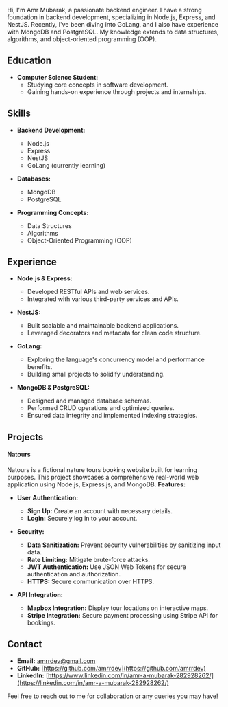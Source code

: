 <!-- # Amr Mubarak -->

Hi, I'm Amr Mubarak, a passionate backend engineer. I have a strong foundation in backend development, specializing in Node.js, Express, and NestJS. Recently, I've been diving into GoLang, and I also have experience with MongoDB and PostgreSQL. My knowledge extends to data structures, algorithms, and object-oriented programming (OOP).

## Education

- **Computer Science Student:**
  - Studying core concepts in software development.
  - Gaining hands-on experience through projects and internships.

## Skills

- **Backend Development:**
  - Node.js
  - Express
  - NestJS
  - GoLang (currently learning)
- **Databases:**

  - MongoDB
  - PostgreSQL

- **Programming Concepts:**
  - Data Structures
  - Algorithms
  - Object-Oriented Programming (OOP)

## Experience

- **Node.js & Express:**

  - Developed RESTful APIs and web services.
  - Integrated with various third-party services and APIs.

- **NestJS:**

  - Built scalable and maintainable backend applications.
  - Leveraged decorators and metadata for clean code structure.

- **GoLang:**

  - Exploring the language's concurrency model and performance benefits.
  - Building small projects to solidify understanding.

- **MongoDB & PostgreSQL:**
  - Designed and managed database schemas.
  - Performed CRUD operations and optimized queries.
  - Ensured data integrity and implemented indexing strategies.

## Projects

#### Natours

Natours is a fictional nature tours booking website built for learning purposes. This project showcases a comprehensive real-world web application using Node.js, Express.js, and MongoDB.
**Features:**

- **User Authentication:**

  - **Sign Up:** Create an account with necessary details.
  - **Login:** Securely log in to your account.

- **Security:**

  - **Data Sanitization:** Prevent security vulnerabilities by sanitizing input data.
  - **Rate Limiting:** Mitigate brute-force attacks.
  - **JWT Authentication:** Use JSON Web Tokens for secure authentication and authorization.
  - **HTTPS:** Secure communication over HTTPS.

- **API Integration:**
  - **Mapbox Integration:** Display tour locations on interactive maps.
  - **Stripe Integration:** Secure payment processing using Stripe API for bookings.

## Contact

- **Email:** [amrrdev@gmail.com](amrrdev@gmail.com])
- **GitHub:** [https://github.com/amrrdev](https://github.com/amrrdev)
- **LinkedIn:** [https://www.linkedin.com/in/amr-a-mubarak-282928262/](https://linkedin.com/in/amr-a-mubarak-282928262/)

Feel free to reach out to me for collaboration or any queries you may have!
